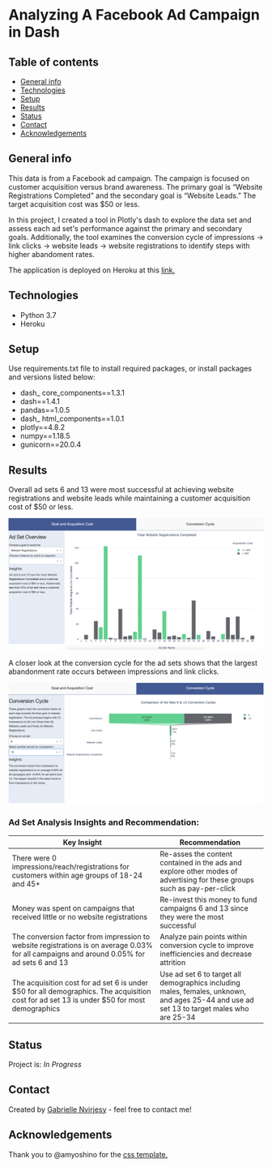 # Analyzing A Facebook Ad Campaign in Dash

## Table of contents
* [General info](#general-info)
* [Technologies](#technologies)
* [Setup](#setup)
* [Results](#results)
* [Status](#status)
* [Contact](#contact)
* [Acknowledgements](#acknowledgements)

## General info
This data is from a Facebook ad campaign. The campaign is focused on customer acquisition versus brand awareness. The primary goal is “Website Registrations Completed” and the secondary goal is “Website Leads.” The target acquisition cost was $50 or less.

In this project, I created a tool in Plotly's dash to explore the data set and assess each ad set's performance against the primary and secondary goals. Additionally, the tool examines the conversion cycle of impressions -> link clicks -> website leads -> website registrations to identify steps with higher abandoment rates.

The application is deployed on Heroku at this [link.](https://ad-campaign-analysis.herokuapp.com/)

## Technologies
* Python 3.7
* Heroku

## Setup
Use requirements.txt file to install required packages, or install packages and versions listed below:

* dash_ core_components==1.3.1
* dash==1.4.1
* pandas==1.0.5
* dash_ html_components==1.0.1
* plotly==4.8.2
* numpy==1.18.5
* gunicorn==20.0.4

## Results
Overall ad sets 6 and 13 were most successful at achieving website registrations and website leads while maintaining a customer acquisition cost of $50 or less. 

![Customer_Acquisition_Cost](Goal_Acquisition_Cost_Tab.png)

A closer look at the conversion cycle for the ad sets shows that the largest abandonment rate occurs between impressions and link clicks. 

![Conversion_Cycle](Coversion_Cycle_Tab.png)

### Ad Set Analysis Insights and Recommendation:
| Key Insight | Recommendation |
| ------ | ----- |
| There were 0 impressions/reach/registrations for customers within age groups of 18-24 and 45+ | Re-asses the content contained in the ads and explore other modes of advertising for these groups such as pay-per-click | 
| Money was spent on campaigns that received little or no website registrations | Re-invest this money to fund campaigns 6 and 13 since they were the most successful |
| The conversion factor from impression to website registrations is on average 0.03% for all campaigns and around 0.05% for ad sets 6 and 13 | Analyze pain points within conversion cycle to improve inefficiencies and decrease attrition | 
| The acquisition cost for ad set 6 is under $50 for all demographics. The acquisition cost for ad set 13 is under $50 for most demographics | Use ad set 6 to target all demographics including males, females, unknown, and ages 25-44 and use ad set 13 to target males who are 25-34 | 


## Status
Project is: _In Progress_

## Contact
Created by [Gabrielle Nyirjesy](https://www.linkedin.com/in/gabrielle-nyirjesy) - feel free to contact me!

## Acknowledgements
Thank you to @amyoshino for the [css template.](https://codepen.io/amyoshino/pen/jzXypZ.css)